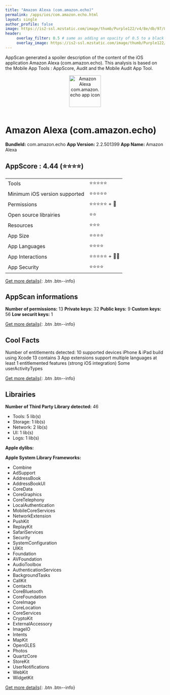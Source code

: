 ```yaml
---
title: "Amazon Alexa (com.amazon.echo)"
permalink: /apps/ios/com.amazon.echo.html
layout: single
author_profile: false
image: https://is2-ssl.mzstatic.com/image/thumb/Purple122/v4/8e/db/97/8edb9702-3315-b9e6-0179-7784f2c4806c/AppIcon-1x_U007emarketing-0-7-0-0-85-220-0.png/512x512bb.jpg
header: 
     overlay_filter: 0.5 # same as adding an opacity of 0.5 to a black background
     overlay_image: https://is2-ssl.mzstatic.com/image/thumb/Purple122/v4/8e/db/97/8edb9702-3315-b9e6-0179-7784f2c4806c/AppIcon-1x_U007emarketing-0-7-0-0-85-220-0.png/512x512bb.jpg
---
```

AppScan generated a spoiler description of the content of the iOS application Amazon Alexa (com.amazon.echo). This analysis is based on the Mobile App Tools : AppScore, Audit and the Mobile Audit App Tool.

  
  
<div style="text-align: center;"><img src="https://is2-ssl.mzstatic.com/image/thumb/Purple122/v4/8e/db/97/8edb9702-3315-b9e6-0179-7784f2c4806c/AppIcon-1x_U007emarketing-0-7-0-0-85-220-0.png/512x512bb.jpg" width="100" height="100" alt="Amazon Alexa com.amazon.echo app icon"></div></br>
  
# Amazon Alexa (com.amazon.echo)

**BundleId:** com.amazon.echo
**App Version:** 2.2.501399
**App Name:** Amazon Alexa


## AppScore : 4.44 (⭐️⭐️⭐️⭐️) 

<table>
<tr><td> Tools </td><td> ⭐️⭐️⭐️⭐️⭐️ </td></tr>
<tr><td> Minimum iOS version supported </td><td> ⭐️⭐️⭐️⭐️⭐️ </td></tr>
<tr><td> Permissions </td><td> ⭐️⭐️⭐️⭐️⭐️ + 🌟 </td></tr>
<tr><td> Open source librairies </td><td> ⭐️⭐️ </td></tr>
<tr><td> Resources </td><td> ⭐️⭐️⭐️ </td></tr>
<tr><td> App Size </td><td> ⭐️⭐️⭐️⭐️ </td></tr>
<tr><td> App Languages </td><td> ⭐️⭐️⭐️⭐️ </td></tr>
<tr><td> App Interactions </td><td> ⭐️⭐️⭐️⭐️⭐️ + 🌟🌟 </td></tr>
<tr><td> App Security </td><td> ⭐️⭐️⭐️⭐️ </td></tr>
</table>

[Get more details](/pricing.html){: .btn .btn--info}  
  
## AppScan informations 

**Number of permissions:** 13
**Private keys:** 32
**Public keys:** 9
**Custom keys:** 56
**Low securit keys:** 1
  
[Get more details](/pricing.html){: .btn .btn--info}

## Cool Facts

Number of entitlements detected: 10
supported devices iPhone & iPad
build using Xcode 13
contains 3 App extensions
support multiple languages
at least 1 entitlemented features (strong iOS integration)
Some userActivityTypes
  
[Get more details](/pricing.html){: .btn .btn--info}

## Librairies 
**Number of Third Party Library detected:** 46
- Tools: 5 lib(s)
- Storage: 1 lib(s)
- Network: 2 lib(s)
- UI: 1 lib(s)
- Logs: 1 lib(s)

**Apple dylibs:**


**Apple System Library Frameworks:**
- Combine
- AdSupport
- AddressBook
- AddressBookUI
- CoreData
- CoreGraphics
- CoreTelephony
- LocalAuthentication
- MobileCoreServices
- NetworkExtension
- PushKit
- ReplayKit
- SafariServices
- Security
- SystemConfiguration
- UIKit
- Foundation
- AVFoundation
- AudioToolbox
- AuthenticationServices
- BackgroundTasks
- CallKit
- Contacts
- CoreBluetooth
- CoreFoundation
- CoreImage
- CoreLocation
- CoreServices
- CryptoKit
- ExternalAccessory
- ImageIO
- Intents
- MapKit
- OpenGLES
- Photos
- QuartzCore
- StoreKit
- UserNotifications
- WebKit
- WidgetKit


  
[Get more details](/pricing.html){: .btn .btn--info}

